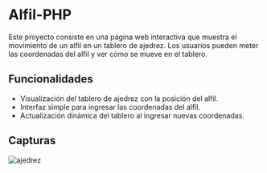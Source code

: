 # Alfil-PHP

Este proyecto consiste en una página web interactiva que muestra el movimiento de un alfil en un tablero de ajedrez. Los usuarios pueden meter las coordenadas del alfil y ver cómo se mueve en el tablero.

## Funcionalidades

- Visualización del tablero de ajedrez con la posición del alfil.
- Interfaz simple para ingresar las coordenadas del alfil.
- Actualización dinámica del tablero al ingresar nuevas coordenadas.

## Capturas 


![ajedrez](https://github.com/CristinaFdezFdez/Alfil-PHP/assets/155740893/fcc90355-da3f-407c-8765-f17555321350)





